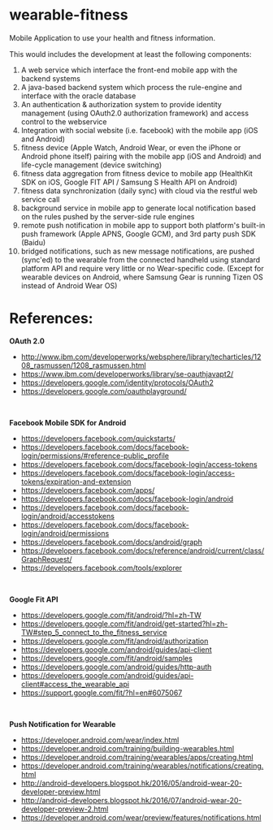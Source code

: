 # wearable-fitness

Mobile Application to use your health and ﬁtness information. <br/>

This would includes the development at least the following components: <br/>

1. A web service which interface the front-end mobile app with the backend systems <br/>
2. A java-based backend system which process the rule-engine and interface with the oracle database <br/>
3. An authentication & authorization system to provide identity management (using OAuth2.0 authorization framework) and access control to the webservice <br/>
4. Integration with social website (i.e. facebook) with the mobile app (iOS and Android)
5. fitness device (Apple Watch, Android Wear, or even the iPhone or Android phone itself) pairing with the mobile app (iOS and Android) and life-cycle management (device switching)
6. fitness data aggregation from fitness device to mobile app (HealthKit SDK on iOS, Google FIT API / Samsung S Health API on Android)
7. fitness data synchronization (daily sync) with cloud via the restful web service call
8. background service in mobile app to generate local notification based on the rules pushed by the server-side rule engines
9. remote push notification in mobile app to support both platform's built-in push framework (Apple APNS, Google GCM), and 3rd party push SDK (Baidu)
10. bridged notifications, such as new message notifications, are pushed (sync'ed) to the wearable from the connected handheld using standard platform API and require very little or no Wear-specific code. (Except for wearable devices on Android, where Samsung Gear is running Tizen OS instead of Android Wear OS)

# References:

<b>OAuth 2.0</b>
- http://www.ibm.com/developerworks/websphere/library/techarticles/1208_rasmussen/1208_rasmussen.html <br/>
- https://www.ibm.com/developerworks/library/se-oauthjavapt2/ <br/>
- https://developers.google.com/identity/protocols/OAuth2 <br/>
- https://developers.google.com/oauthplayground/ <br/>

<br/>

<b>Facebook Mobile SDK for Android</b>
-  https://developers.facebook.com/quickstarts/ <br/>
-  https://developers.facebook.com/docs/facebook-login/permissions/#reference-public_profile <br/>
-  https://developers.facebook.com/docs/facebook-login/access-tokens <br/>
-  https://developers.facebook.com/docs/facebook-login/access-tokens/expiration-and-extension <br/>
-  https://developers.facebook.com/apps/ <br/>
-  https://developers.facebook.com/docs/facebook-login/android <br/>
-  https://developers.facebook.com/docs/facebook-login/android/accesstokens <br/>
-  https://developers.facebook.com/docs/facebook-login/android/permissions <br/>
-  https://developers.facebook.com/docs/android/graph <br/>
-  https://developers.facebook.com/docs/reference/android/current/class/GraphRequest/ <br/>
-  https://developers.facebook.com/tools/explorer <br/>

<br/>

<b>Google Fit API</b>
- https://developers.google.com/fit/android/?hl=zh-TW <br/>
- https://developers.google.com/fit/android/get-started?hl=zh-TW#step_5_connect_to_the_fitness_service <br/>
- https://developers.google.com/fit/android/authorization <br/>
- https://developers.google.com/android/guides/api-client <br/>
- https://developers.google.com/fit/android/samples <br/>
- https://developers.google.com/android/guides/http-auth <br/>
- https://developers.google.com/android/guides/api-client#access_the_wearable_api <br/>
- https://support.google.com/fit/?hl=en#6075067 <br/> 

<br/>

<b>Push Notification for Wearable</b>
- https://developer.android.com/wear/index.html <br/>
- https://developer.android.com/training/building-wearables.html <br/>
- https://developer.android.com/training/wearables/apps/creating.html <br/>
- https://developer.android.com/training/wearables/notifications/creating.html <br/>
- http://android-developers.blogspot.hk/2016/05/android-wear-20-developer-preview.html <br/>
- http://android-developers.blogspot.hk/2016/07/android-wear-20-developer-preview-2.html <br/>
- https://developer.android.com/wear/preview/features/notifications.html <br/>

<br/>


